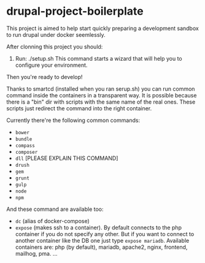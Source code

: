 # drupal-project-boilerplate

This project is aimed to help start quickly preparing a development sandbox to run drupal under docker seemlessly.

After clonning this project you should:

1. Run: ./setup.sh
 This command starts a wizard that will help you to configure your environment.

Then you're ready to develop!

Thanks to smartcd (installed when you ran serup.sh) you can run common command inside the containers in a transparent way. It is possible because there is a "bin" dir with scripts with the same name of the real ones. These scripts just redirect the command into the right container.

Currently there're the following common commands:
- `bower`
- `bundle`
- `compass`
- `composer`
- `dll` [PLEASE EXPLAIN THIS COMMAND]
- `drush`
- `gem`
- `grunt`
- `gulp`
- `node`
- `npm`

And these command are available too:
- `dc` (alias of docker-compose)
- `expose` (makes ssh to a container). By default connects to the php container if you do not specify any other. But if you want to connect to another container like the DB one just type `expose mariadb`.
Available containers are: php (by default), mariadb, apache2, nginx, frontend, mailhog, pma.
...

